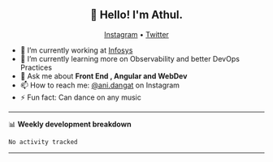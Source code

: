 <h2 align="center">👋 Hello! I'm Athul.</h2>
<p align="center">
  <a href="https://www.instagram.com/ani.dangat/">Instagram</a> •
  <a href="https://twitter.com/ani_dangat">Twitter</a>
</p>


- 🔭 I’m currently working at [Infosys](https://www.infosys.com/)
- 🌱 I’m currently learning more on Observability and better DevOps Practices
- 💬 Ask me about **Front End , Angular and WebDev**
- 📫 How to reach me: [@ani.dangat](https://www.instagram.com/ani.dangat/) on Instagram
- ⚡ Fun fact: Can dance on any music

-------

📊 **Weekly development breakdown**
<!--START_SECTION:waka-->

```text
No activity tracked
```

<!--END_SECTION:waka-->

-------
